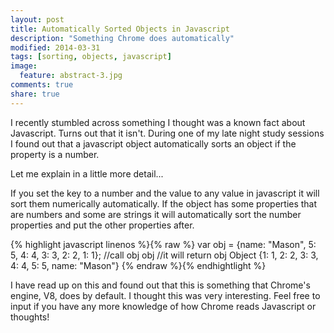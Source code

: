 ```yaml
---
layout: post
title: Automatically Sorted Objects in Javascript
description: "Something Chrome does automatically"
modified: 2014-03-31
tags: [sorting, objects, javascript]
image:
  feature: abstract-3.jpg
comments: true
share: true
---
```



I recently stumbled across something I thought was a known fact about Javascript. Turns out that it isn't. During one of my late night study sessions I found out that a javascript object automatically sorts an object if the property is a number.

Let me explain in a little more detail...

If you set the key to a number and the value to any value in javascript it will sort them numerically automatically. If the object has some properties that are numbers and some are strings it will automatically sort the number properties and put the other properties after.

{% highlight javascript linenos %}{% raw %}
var obj = {name: "Mason", 5: 5, 4: 4, 3: 3, 2: 2, 1: 1};
//call obj
obj
//it will return
obj
Object {1: 1, 2: 2, 3: 3, 4: 4, 5: 5, name: "Mason"}
{% endraw %}{% endhightlight %}

I have read up on this and found out that this is something that Chrome's engine, V8, does by default. I thought this was very interesting. Feel free to input if you have any more knowledge of how Chrome reads Javascript or thoughts!
